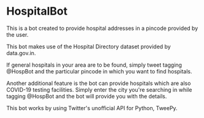 # HospitalBot

This is a bot created to provide hospital addresses in a pincode provided by the user.

This bot makes use of the Hospital Directory dataset provided by data.gov.in.

If general hospitals in your area are to be found, simply tweet tagging @HospBot and the particular pincode in which you want to find hospitals.

Another additional feature is the bot can provide hospitals which are also COVID-19 testing facilities. Simply enter the city you're searching in while tagging @HospBot and the bot will provide you with the details.

This bot works by using Twitter's unofficial API for Python, TweePy.
